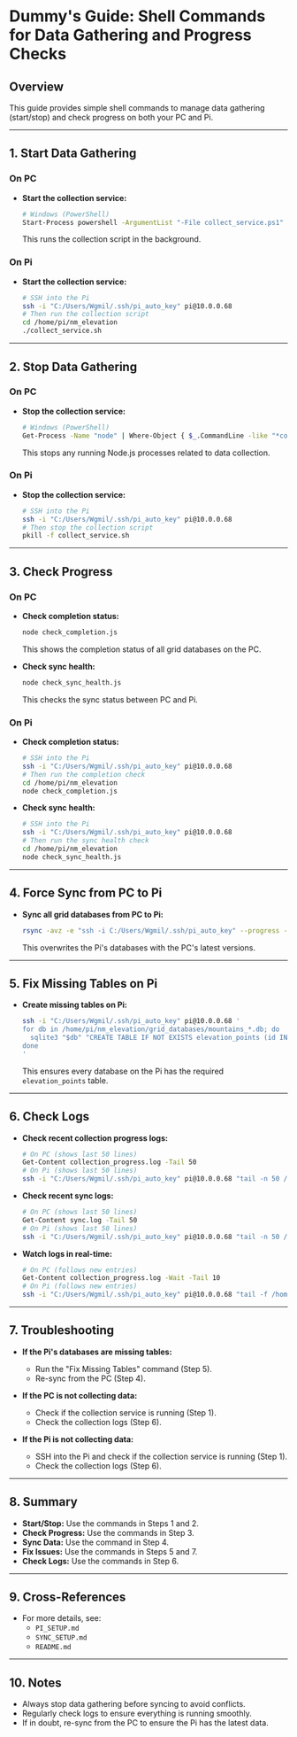 # Dummy's Guide: Shell Commands for Data Gathering and Progress Checks

## Overview
This guide provides simple shell commands to manage data gathering (start/stop) and check progress on both your PC and Pi.

---

## 1. Start Data Gathering

### On PC
- **Start the collection service:**
  ```sh
  # Windows (PowerShell)
  Start-Process powershell -ArgumentList "-File collect_service.ps1"
  ```
  This runs the collection script in the background.

### On Pi
- **Start the collection service:**
  ```sh
  # SSH into the Pi
  ssh -i "C:/Users/Wgmil/.ssh/pi_auto_key" pi@10.0.0.68
  # Then run the collection script
  cd /home/pi/nm_elevation
  ./collect_service.sh
  ```

---

## 2. Stop Data Gathering

### On PC
- **Stop the collection service:**
  ```sh
  # Windows (PowerShell)
  Get-Process -Name "node" | Where-Object { $_.CommandLine -like "*collect_sparse_points.js*" } | Stop-Process
  ```
  This stops any running Node.js processes related to data collection.

### On Pi
- **Stop the collection service:**
  ```sh
  # SSH into the Pi
  ssh -i "C:/Users/Wgmil/.ssh/pi_auto_key" pi@10.0.0.68
  # Then stop the collection script
  pkill -f collect_service.sh
  ```

---

## 3. Check Progress

### On PC
- **Check completion status:**
  ```sh
  node check_completion.js
  ```
  This shows the completion status of all grid databases on the PC.

- **Check sync health:**
  ```sh
  node check_sync_health.js
  ```
  This checks the sync status between PC and Pi.

### On Pi
- **Check completion status:**
  ```sh
  # SSH into the Pi
  ssh -i "C:/Users/Wgmil/.ssh/pi_auto_key" pi@10.0.0.68
  # Then run the completion check
  cd /home/pi/nm_elevation
  node check_completion.js
  ```

- **Check sync health:**
  ```sh
  # SSH into the Pi
  ssh -i "C:/Users/Wgmil/.ssh/pi_auto_key" pi@10.0.0.68
  # Then run the sync health check
  cd /home/pi/nm_elevation
  node check_sync_health.js
  ```

---

## 4. Force Sync from PC to Pi

- **Sync all grid databases from PC to Pi:**
  ```sh
  rsync -avz -e "ssh -i C:/Users/Wgmil/.ssh/pi_auto_key" --progress --delete ./grid_databases/mountains_*.db pi@10.0.0.68:/home/pi/nm_elevation/grid_databases/
  ```
  This overwrites the Pi's databases with the PC's latest versions.

---

## 5. Fix Missing Tables on Pi

- **Create missing tables on Pi:**
  ```sh
  ssh -i "C:/Users/Wgmil/.ssh/pi_auto_key" pi@10.0.0.68 '
  for db in /home/pi/nm_elevation/grid_databases/mountains_*.db; do
    sqlite3 "$db" "CREATE TABLE IF NOT EXISTS elevation_points (id INTEGER PRIMARY KEY, lat REAL, lon REAL, elevation REAL, timestamp TEXT);"
  done
  '
  ```
  This ensures every database on the Pi has the required `elevation_points` table.

---

## 6. Check Logs

- **Check recent collection progress logs:**
  ```sh
  # On PC (shows last 50 lines)
  Get-Content collection_progress.log -Tail 50
  # On Pi (shows last 50 lines)
  ssh -i "C:/Users/Wgmil/.ssh/pi_auto_key" pi@10.0.0.68 "tail -n 50 /home/pi/nm_elevation/collection_progress.log"
  ```

- **Check recent sync logs:**
  ```sh
  # On PC (shows last 50 lines)
  Get-Content sync.log -Tail 50
  # On Pi (shows last 50 lines)
  ssh -i "C:/Users/Wgmil/.ssh/pi_auto_key" pi@10.0.0.68 "tail -n 50 /home/pi/nm_elevation/sync.log"
  ```

- **Watch logs in real-time:**
  ```sh
  # On PC (follows new entries)
  Get-Content collection_progress.log -Wait -Tail 10
  # On Pi (follows new entries)
  ssh -i "C:/Users/Wgmil/.ssh/pi_auto_key" pi@10.0.0.68 "tail -f /home/pi/nm_elevation/collection_progress.log"
  ```

---

## 7. Troubleshooting

- **If the Pi's databases are missing tables:**
  - Run the "Fix Missing Tables" command (Step 5).
  - Re-sync from the PC (Step 4).

- **If the PC is not collecting data:**
  - Check if the collection service is running (Step 1).
  - Check the collection logs (Step 6).

- **If the Pi is not collecting data:**
  - SSH into the Pi and check if the collection service is running (Step 1).
  - Check the collection logs (Step 6).

---

## 8. Summary

- **Start/Stop:** Use the commands in Steps 1 and 2.
- **Check Progress:** Use the commands in Step 3.
- **Sync Data:** Use the command in Step 4.
- **Fix Issues:** Use the commands in Steps 5 and 7.
- **Check Logs:** Use the commands in Step 6.

---

## 9. Cross-References

- For more details, see:
  - `PI_SETUP.md`
  - `SYNC_SETUP.md`
  - `README.md`

---

## 10. Notes

- Always stop data gathering before syncing to avoid conflicts.
- Regularly check logs to ensure everything is running smoothly.
- If in doubt, re-sync from the PC to ensure the Pi has the latest data. 